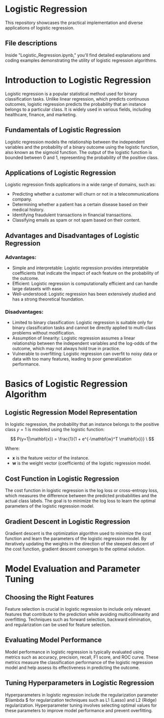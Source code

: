 # Logistic Regression

This repository showcases the practical implementation and diverse applications of logistic regression.

## File descriptions
Inside "Logistic_Regression.ipynb," you'll find detailed explanations and coding examples demonstrating the utility of logistic regression algorithms.

# Introduction to Logistic Regression

Logistic regression is a popular statistical method used for binary classification tasks. Unlike linear regression, which predicts continuous outcomes, logistic regression predicts the probability that an instance belongs to a particular class. It is widely used in various fields, including healthcare, finance, and marketing.

## Fundamentals of Logistic Regression

Logistic regression models the relationship between the independent variables and the probability of a binary outcome using the logistic function, also known as the sigmoid function. The output of the logistic function is bounded between 0 and 1, representing the probability of the positive class.

## Applications of Logistic Regression

Logistic regression finds applications in a wide range of domains, such as:
- Predicting whether a customer will churn or not in a telecommunications company.
- Determining whether a patient has a certain disease based on their medical history.
- Identifying fraudulent transactions in financial transactions.
- Classifying emails as spam or not spam based on their content.

## Advantages and Disadvantages of Logistic Regression

### Advantages:
- Simple and interpretable: Logistic regression provides interpretable coefficients that indicate the impact of each feature on the probability of the outcome.
- Efficient: Logistic regression is computationally efficient and can handle large datasets with ease.
- Well-understood: Logistic regression has been extensively studied and has a strong theoretical foundation.

### Disadvantages:
- Limited to binary classification: Logistic regression is suitable only for binary classification tasks and cannot be directly applied to multi-class problems without modification.
- Assumption of linearity: Logistic regression assumes a linear relationship between the independent variables and the log-odds of the outcome, which may not always hold true in practice.
- Vulnerable to overfitting: Logistic regression can overfit to noisy data or data with too many features, leading to poor generalization performance.

# Basics of Logistic Regression Algorithm

## Logistic Regression Model Representation

In logistic regression, the probability that an instance belongs to the positive class $y=1$ is modeled using the logistic function:

$$
P(y=1|\mathbf{x}) = \frac{1}{1 + e^{-\mathbf{w}^T \mathbf{x}}} \
$$

Where:
- $\mathbf{x}$ is the feature vector of the instance.
- $\mathbf{w}$ is the weight vector (coefficients) of the logistic regression model.

## Cost Function in Logistic Regression

The cost function in logistic regression is the log loss or cross-entropy loss, which measures the difference between the predicted probabilities and the actual class labels. The goal is to minimize the log loss to learn the optimal parameters of the logistic regression model.

## Gradient Descent in Logistic Regression

Gradient descent is the optimization algorithm used to minimize the cost function and learn the parameters of the logistic regression model. By iteratively updating the weights in the direction of the steepest descent of the cost function, gradient descent converges to the optimal solution.

# Model Evaluation and Parameter Tuning

## Choosing the Right Features

Feature selection is crucial in logistic regression to include only relevant features that contribute to the prediction while avoiding multicollinearity and overfitting. Techniques such as forward selection, backward elimination, and regularization can be used for feature selection.

## Evaluating Model Performance

Model performance in logistic regression is typically evaluated using metrics such as accuracy, precision, recall, F1 score, and ROC curve. These metrics measure the classification performance of the logistic regression model and help assess its effectiveness in predicting the outcome.

## Tuning Hyperparameters in Logistic Regression

Hyperparameters in logistic regression include the regularization parameter $\lambda \$ for regularization techniques such as L1 (Lasso) and L2 (Ridge) regularization. Hyperparameter tuning involves selecting optimal values for these parameters to improve model performance and prevent overfitting.

